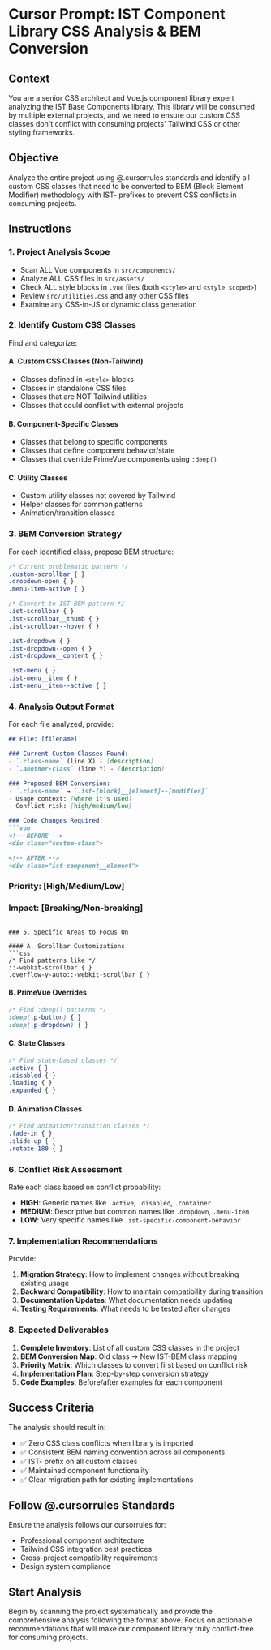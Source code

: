 # Cursor Prompt: IST Component Library CSS Analysis & BEM Conversion

## Context
You are a senior CSS architect and Vue.js component library expert analyzing the IST Base Components library. This library will be consumed by multiple external projects, and we need to ensure our custom CSS classes don't conflict with consuming projects' Tailwind CSS or other styling frameworks.

## Objective
Analyze the entire project using @.cursorrules standards and identify all custom CSS classes that need to be converted to BEM (Block Element Modifier) methodology with IST- prefixes to prevent CSS conflicts in consuming projects.

## Instructions

### 1. Project Analysis Scope
- Scan ALL Vue components in `src/components/`
- Analyze ALL CSS files in `src/assets/`
- Check ALL style blocks in `.vue` files (both `<style>` and `<style scoped>`)
- Review `src/utilities.css` and any other CSS files
- Examine any CSS-in-JS or dynamic class generation

### 2. Identify Custom CSS Classes
Find and categorize:

#### A. Custom CSS Classes (Non-Tailwind)
- Classes defined in `<style>` blocks
- Classes in standalone CSS files
- Classes that are NOT Tailwind utilities
- Classes that could conflict with external projects

#### B. Component-Specific Classes
- Classes that belong to specific components
- Classes that define component behavior/state
- Classes that override PrimeVue components using `:deep()`

#### C. Utility Classes
- Custom utility classes not covered by Tailwind
- Helper classes for common patterns
- Animation/transition classes

### 3. BEM Conversion Strategy
For each identified class, propose BEM structure:

```css
/* Current problematic pattern */
.custom-scrollbar { }
.dropdown-open { }
.menu-item-active { }

/* Convert to IST-BEM pattern */
.ist-scrollbar { }
.ist-scrollbar__thumb { }
.ist-scrollbar--hover { }

.ist-dropdown { }
.ist-dropdown--open { }
.ist-dropdown__content { }

.ist-menu { }
.ist-menu__item { }
.ist-menu__item--active { }
```

### 4. Analysis Output Format

For each file analyzed, provide:

```markdown
## File: [filename]

### Current Custom Classes Found:
- `.class-name` (line X) - [description]
- `.another-class` (line Y) - [description]

### Proposed BEM Conversion:
- `.class-name` → `.ist-[block]__[element]--[modifier]`
- Usage context: [where it's used]
- Conflict risk: [high/medium/low]

### Code Changes Required:
```vue
<!-- BEFORE -->
<div class="custom-class">

<!-- AFTER -->
<div class="ist-component__element">
```

### Priority: [High/Medium/Low]
### Impact: [Breaking/Non-breaking]
```

### 5. Specific Areas to Focus On

#### A. Scrollbar Customizations
```css
/* Find patterns like */
::-webkit-scrollbar { }
.overflow-y-auto::-webkit-scrollbar { }
```

#### B. PrimeVue Overrides
```css
/* Find :deep() patterns */
:deep(.p-button) { }
:deep(.p-dropdown) { }
```

#### C. State Classes
```css
/* Find state-based classes */
.active { }
.disabled { }
.loading { }
.expanded { }
```

#### D. Animation Classes
```css
/* Find animation/transition classes */
.fade-in { }
.slide-up { }
.rotate-180 { }
```

### 6. Conflict Risk Assessment

Rate each class based on conflict probability:
- **HIGH**: Generic names like `.active`, `.disabled`, `.container`
- **MEDIUM**: Descriptive but common names like `.dropdown`, `.menu-item`
- **LOW**: Very specific names like `.ist-specific-component-behavior`

### 7. Implementation Recommendations

Provide:
1. **Migration Strategy**: How to implement changes without breaking existing usage
2. **Backward Compatibility**: How to maintain compatibility during transition
3. **Documentation Updates**: What documentation needs updating
4. **Testing Requirements**: What needs to be tested after changes

### 8. Expected Deliverables

1. **Complete Inventory**: List of all custom CSS classes in the project
2. **BEM Conversion Map**: Old class → New IST-BEM class mapping
3. **Priority Matrix**: Which classes to convert first based on conflict risk
4. **Implementation Plan**: Step-by-step conversion strategy
5. **Code Examples**: Before/after examples for each component

## Success Criteria

The analysis should result in:
- ✅ Zero CSS class conflicts when library is imported
- ✅ Consistent BEM naming convention across all components
- ✅ IST- prefix on all custom classes
- ✅ Maintained component functionality
- ✅ Clear migration path for existing implementations

## Follow @.cursorrules Standards

Ensure the analysis follows our cursorrules for:
- Professional component architecture
- Tailwind CSS integration best practices
- Cross-project compatibility requirements
- Design system compliance

## Start Analysis

Begin by scanning the project systematically and provide the comprehensive analysis following the format above. Focus on actionable recommendations that will make our component library truly conflict-free for consuming projects. 